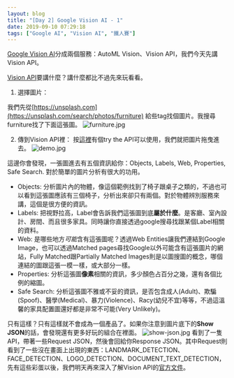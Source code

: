 ```yaml
---
layout: blog
title: "[Day 2] Google Vision AI - 1"
date: 2019-09-10 07:29:18
tags: ["Google AI", "Vision AI", "鐵人賽"]
---
```

[Google Vision AI](https://cloud.google.com/vision/)分成兩個服務：AutoML Vision、Vision API，我們今天先講Vision API。

[Vision API](https://cloud.google.com/vision/)要講什麼？講什麼都比不過先來玩看看。

1. 選擇圖片：
<!-- more -->
我們先從[https://unsplash.com](https://unsplash.com/search/photos/furniture) 給些tag找個圖片。我搜尋furniture找了下面這張圖。
![furniture.jpg](furniture.jpg)

2. 傳到Vision API裡：
按[這裡](https://cloud.google.com/vision/#vision-api-demo)有個try the API可以使用，我們就把圖片拖曳進去。
![demo.jpg](demo.jpg)

這邊你會發現，一張圖進去有五個資訊給你：Objects, Labels, Web, Properties, Safe Search. 對於簡單的圖片分析有很大的功用。
- Objects:
  分析圖片內的物體，像這個範例找到了椅子跟桌子之類的，不過也可以看到這張圖應該有三個椅子，分析出來卻只有兩個。對於物體辨別服務來講，這個是很方便的資訊。
- Labels:
  把視野拉高，Label會告訴我們這張圖到底**屬於什麼**。是客廳、室內設計、房間、而且很多家具。同時讓你直接透過google搜尋找跟某個Label相關的資料。
- Web:
  是哪些地方*可能*含有這張圖呢？透過Web Entities讓我們連結到Google Image，也可以透過Matched pages尋找Google以外可能含有這張圖片的網站，Fully Matched跟Partially Matched Images則是以圖搜圖的概念，哪個連結的圖跟這張一模一樣，或大部分一樣。
- Properties:
  分析這張圖**像素**相關的資訊，多少顏色占百分之幾，還有各個比例的縮圖。
- Safe Search:
  分析這張圖不雅或不妥的資訊，是否包含成人(Adult)、欺騙(Spoof)、醫學(Medical)、暴力(Violence)、Racy(幼兒不宜)等等，不過這溫馨的家具配置圖還好都是非常不可能(Very Unlikely)。
  
  
只有這樣？只有這樣就不會成為一個產品了。如果你注意到圖片底下的**Show JSON**的話，會發現還有更多好玩的組合在裡面。
![show-json.jpg](show-json.jpg)
看到了一隻API，帶著一些Request JSON，然後會回給你Response JSON。其中Request則看到了一些沒在畫面上出現的東西：LANDMARK_DETECTION、FACE_DETECTION、LOGO_DETECTION、DOCUMENT_TEXT_DETECTION，先有這些彩蛋以後，我們明天再來深入了解Vision API的[官方文件](https://cloud.google.com/vision/overview/docs/get-started)。
